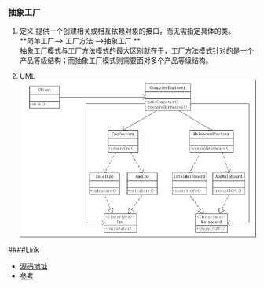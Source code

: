 ### 抽象工厂
1. 定义
提供一个创建相关或相互依赖对象的接口，而无需指定具体的类。   
**简单工厂--> 工厂方法 -->抽象工厂 **  
抽象工厂模式与工厂方法模式的最大区别就在于，工厂方法模式针对的是一个产品等级结构；而抽象工厂模式则需要面对多个产品等级结构。

2. UML  
![abstractfactory](abstractfactory.png)

####Link
- [源码地址](https://github.com/dzhai/design-pattern/tree/master/src/main/java/net/dzhai/dp/creational/abstractfactory)
- [参考](http://www.cnblogs.com/java-my-life/archive/2012/03/28/2418836.html)